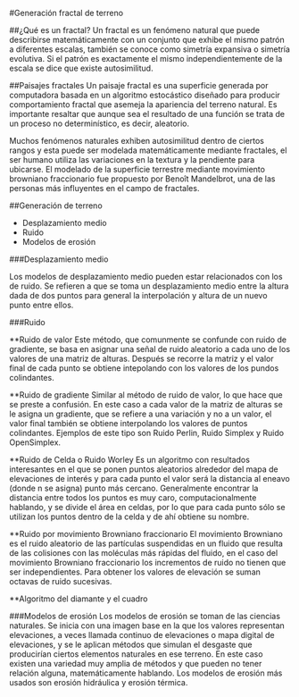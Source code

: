 #Generación fractal de terreno

##¿Qué es un fractal?
Un fractal es un fenómeno natural que puede describirse matemáticamente con un
conjunto que exhibe el mismo patrón a diferentes escalas, también se conoce como simetría expansiva o simetría evolutiva. Si el patrón es exactamente el mismo independientemente de la escala se dice que existe autosimilitud.

##Paisajes fractales
Un paisaje fractal es una superficie generada por computadora basada en un algoritmo estocástico diseñado para producir comportamiento fractal que asemeja la apariencia del terreno natural. Es importante resaltar que aunque sea el resultado de una función se trata de un proceso no determinístico, es decir, aleatorio.

Muchos fenómenos naturales exhiben autosimilitud dentro de ciertos rangos y esta puede ser modelada matemáticamente mediante fractales, el ser humano utiliza las variaciones en la textura y la pendiente para ubicarse. El modelado de la superficie terrestre mediante movimiento browniano fraccionario fue propuesto por Benoît Mandelbrot, una de las personas más influyentes en el campo de fractales.

##Generación de terreno

* Desplazamiento medio
* Ruido
* Modelos de erosión

###Desplazamiento medio

Los modelos de desplazamiento medio pueden estar relacionados con los de ruido. Se refieren a que se toma un desplazamiento medio entre la altura dada de dos puntos para general la interpolación y altura de un nuevo punto entre ellos.

###Ruido

**Ruido de valor
Este método, que comunmente se confunde con ruido de gradiente, se basa en asignar una señal de ruido aleatorio a cada uno de los valores de una matriz de alturas. Después se recorre la matriz y el valor final de cada punto se obtiene intepolando con los valores de los pundos colindantes.

**Ruido de gradiente
Similar al método de ruido de valor, lo que hace que se preste a confusión. En este caso a cada valor de la matriz de alturas se le asigna un gradiente, que se refiere a una variación y no a un valor, el valor final también se obtiene interpolando los valores de puntos colindantes. Ejemplos de este tipo son Ruido Perlin, Ruido Simplex y Ruido OpenSimplex.

**Ruido de Celda o Ruido Worley
Es un algoritmo con resultados interesantes en el que se ponen puntos aleatorios alrededor del mapa de elevaciones de interés y para cada punto el valor será la distancia al eneavo (donde n se asigna) punto más cercano. Generalmente encontrar la distancia entre todos los puntos es muy caro, computacionalmente hablando, y se divide el área en celdas, por lo que para cada punto sólo se utilizan los puntos dentro de la celda y de ahí obtiene su nombre.

**Ruido por movimiento Browniano fraccionario
El movimiento Browniano es el ruido aleatorio de las partículas suspendidas en un fluido que resulta de las colisiones con las moléculas más rápidas del fluido, en el caso del movimiento Browniano fraccionario los incrementos de ruido no tienen que ser independientes. Para obtener los valores de elevación se suman octavas de ruido sucesivas.

**Algoritmo del diamante y el cuadro



###Modelos de erosión
Los modelos de erosión se toman de las ciencias naturales. Se inicia con una imagen base en la que los valores representan elevaciones, a veces llamada continuo de elevaciones o mapa digital de elevaciones, y se le aplican métodos que simulan el desgaste que producirían ciertos elementos naturales en ese terreno. En este caso existen una variedad muy amplia de métodos y que pueden no tener relación alguna, matemáticamente hablando. Los modelos de erosión más usados son erosión hidráulica y erosión térmica.
